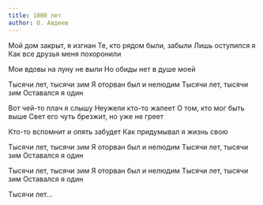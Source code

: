 ```yaml
---
title: 1000 лет
author: О. Авдеев
---
```


Мой дом закрыт, я изгнан
Те, кто рядом были, забыли
Лишь оступился я
Как все друзья меня похоронили

Мои вдовы на луну не выли
Но обиды нет в душе моей

Тысячи лет, тысячи зим
Я оторван был и нелюдим
Тысячи лет, тысячи зим
Оставался я один

Вот чей-то плач я слышу
Неужели кто-то жалеет
О том, кто мог быть выше
Свет его чуть брезжит, но уже не греет

Кто-то вспомнит и опять забудет
Как придумывал я жизнь свою

Тысячи лет, тысячи зим
Я оторван был и нелюдим
Тысячи лет, тысячи зим
Оставался я один

Тысячи лет, тысячи зим
Я оторван был и нелюдим
Тысячи лет, тысячи зим
Оставался я один

Тысячи лет…
